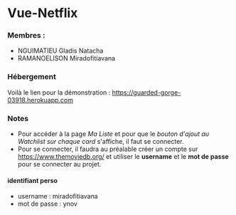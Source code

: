 # Vue-Netflix

### Membres : 
- NGUIMATIEU Gladis Natacha
- RAMANOELISON Miradofitiavana

### Hébergement
Voilà le lien pour la démonstration : https://guarded-gorge-03918.herokuapp.com

### Notes
- Pour accéder à la page *Ma Liste* et pour que le *bouton d'ajout au Watchlist sur chaque card* s'affiche, il faut se connecter.
- Pour se connecter, il faudra au préalable créer un compte sur https://www.themoviedb.org/ et utiliser le **username** et le **mot de passe** pour se connecter au projet.

#### identifiant perso
- username : miradofitiavana
- mot de passe : ynov
